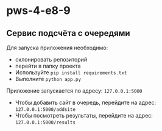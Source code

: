 # pws-4-e8-9
## Сервис подсчёта с очередями

Для запуска приложения необходимо:
* склонировать репозиторий
* перейти в папку проекта
* Используйте `pip install requirements.txt`
* Выполните `python app.py`

Приложение запускается по адресу: `127.0.0.1:5000`

* Чтобы добавить сайт в очередь, перейдите на адрес: `127.0.0.1:5000/addsite`
* Чтобы посмотреть результаты, перейдите на адрес: `127.0.0.1:5000/results`
